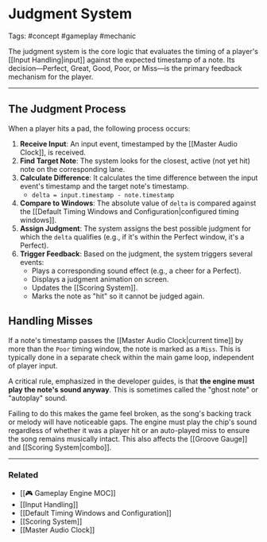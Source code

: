 # Judgment System

Tags: #concept #gameplay #mechanic

The judgment system is the core logic that evaluates the timing of a player's [[Input Handling|input]] against the expected timestamp of a note. Its decision—Perfect, Great, Good, Poor, or Miss—is the primary feedback mechanism for the player.

---

## The Judgment Process

When a player hits a pad, the following process occurs:

1.  **Receive Input**: An input event, timestamped by the [[Master Audio Clock]], is received.
2.  **Find Target Note**: The system looks for the closest, active (not yet hit) note on the corresponding lane.
3.  **Calculate Difference**: It calculates the time difference between the input event's timestamp and the target note's timestamp.
    *   `delta = input.timestamp - note.timestamp`
4.  **Compare to Windows**: The absolute value of `delta` is compared against the [[Default Timing Windows and Configuration|configured timing windows]].
5.  **Assign Judgment**: The system assigns the best possible judgment for which the `delta` qualifies (e.g., if it's within the Perfect window, it's a Perfect).
6.  **Trigger Feedback**: Based on the judgment, the system triggers several events:
    *   Plays a corresponding sound effect (e.g., a cheer for a Perfect).
    *   Displays a judgment animation on screen.
    *   Updates the [[Scoring System]].
    *   Marks the note as "hit" so it cannot be judged again.

## Handling Misses

If a note's timestamp passes the [[Master Audio Clock|current time]] by more than the `Poor` timing window, the note is marked as a `Miss`. This is typically done in a separate check within the main game loop, independent of player input.

A critical rule, emphasized in the developer guides, is that **the engine must play the note's sound anyway**. This is sometimes called the "ghost note" or "autoplay" sound.

Failing to do this makes the game feel broken, as the song's backing track or melody will have noticeable gaps. The engine must play the chip's sound regardless of whether it was a player hit or an auto-played miss to ensure the song remains musically intact. This also affects the [[Groove Gauge]] and [[Scoring System|combo]].

---

### Related

*   [[🎮 Gameplay Engine MOC]]
*   [[Input Handling]]
*   [[Default Timing Windows and Configuration]]
*   [[Scoring System]]
*   [[Master Audio Clock]]
